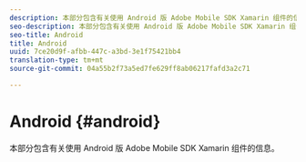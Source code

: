 ```yaml
---
description: 本部分包含有关使用 Android 版 Adobe Mobile SDK Xamarin 组件的信息。
seo-description: 本部分包含有关使用 Android 版 Adobe Mobile SDK Xamarin 组件的信息。
seo-title: Android
title: Android
uuid: 7ce20d9f-afbb-447c-a3bd-3e1f75421bb4
translation-type: tm+mt
source-git-commit: 04a55b2f73a5ed7fe629ff8ab06217fafd3a2c71

---
```



# Android {#android}

本部分包含有关使用 Android 版 Adobe Mobile SDK Xamarin 组件的信息。

